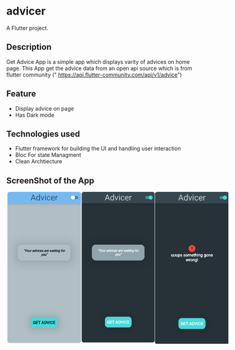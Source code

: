 # advicer

A  Flutter project.

## Description
Get Advice App is a simple app which displays varity of advices on home page. This App get the advice data from an open api source which is from flutter community (" https://api.flutter-community.com/api/v1/advice")
## Feature
  * Display advice on page
  * Has Dark mode
## Technologies used
  * Flutter framework for building the UI and handling user interaction
  * Bloc For state Managment
  * Clean Archtiecture

## ScreenShot of the App
<div style="display: flex;">
<img src="/advicer/image_for_readMe/first.png" alt="login image" width="200" height="400">
<img src="/advicer/image_for_readMe/second.png" alt="home image" width="200" height="400">
<img src="/advicer/image_for_readMe/third.png" alt="month image" width="200" height="400">
</div>
    
